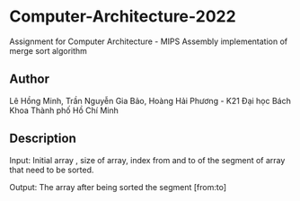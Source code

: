 # Computer-Architecture-2022
Assignment for Computer Architecture - MIPS Assembly implementation of merge sort algorithm

## Author
Lê Hồng Minh, Trần Nguyễn Gia Bảo, Hoàng Hải Phương - K21 Đại học Bách Khoa Thành phố Hồ Chí Minh
## Description
Input: Initial array , size of array, index from and to of the segment of array that need to be sorted. 

Output: The array after being sorted the segment [from:to]
